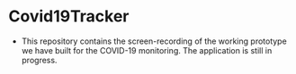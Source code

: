 # Covid19Tracker
* This repository contains the screen-recording of the working prototype we have built for the COVID-19 monitoring. The application is still in progress.
